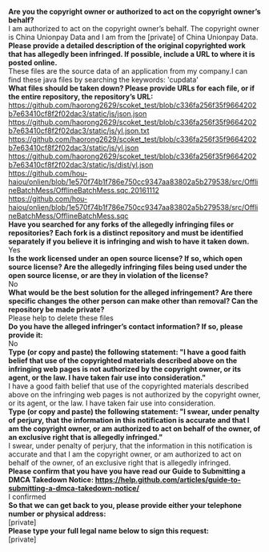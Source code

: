 **Are you the copyright owner or authorized to act on the copyright owner’s behalf?**   
I am authorized to act on the copyright owner’s behalf. The copyright owner is China Unionpay Data and I am from the [private] of China Unionpay Data.   
**Please provide a detailed description of the original copyrighted work that has allegedly been infringed. If possible, include a URL to where it is posted online.**   
These files are the source data of an application from my company.I can find these java files by searching the keywords: 'cupdata'   
**What files should be taken down? Please provide URLs for each file, or if the entire repository, the repository’s URL:**   
https://github.com/haorong2629/scoket_test/blob/c336fa256f35f9664202b7e63410cf8f2f02dac3/static/js/json.json   
https://github.com/haorong2629/scoket_test/blob/c336fa256f35f9664202b7e63410cf8f2f02dac3/static/js/yl.json.txt   
https://github.com/haorong2629/scoket_test/blob/c336fa256f35f9664202b7e63410cf8f2f02dac3/static/js/yl.json   
https://github.com/haorong2629/scoket_test/blob/c336fa256f35f9664202b7e63410cf8f2f02dac3/static/js/dist/yl.json   
https://github.com/hou-haiou/onlien/blob/1e570f74b1f786e750cc9347aa83802a5b279538/src/OfflineBatchMess/OfflineBatchMess.sqc.20161112   
https://github.com/hou-haiou/onlien/blob/1e570f74b1f786e750cc9347aa83802a5b279538/src/OfflineBatchMess/OfflineBatchMess.sqc   
**Have you searched for any forks of the allegedly infringing files or repositories? Each fork is a distinct repository and must be identified separately if you believe it is infringing and wish to have it taken down.**   
Yes   
**Is the work licensed under an open source license? If so, which open source license? Are the allegedly infringing files being used under the open source license, or are they in violation of the license?**   
No   
**What would be the best solution for the alleged infringement? Are there specific changes the other person can make other than removal? Can the repository be made private?**   
Please help to delete these files   
**Do you have the alleged infringer’s contact information? If so, please provide it:**   
No   
**Type (or copy and paste) the following statement: "I have a good faith belief that use of the copyrighted materials described above on the infringing web pages is not authorized by the copyright owner, or its agent, or the law. I have taken fair use into consideration."**   
I have a good faith belief that use of the copyrighted materials described above on the infringing web pages is not authorized by the copyright owner, or its agent, or the law. I have taken fair use into consideration.   
**Type (or copy and paste) the following statement: "I swear, under penalty of perjury, that the information in this notification is accurate and that I am the copyright owner, or am authorized to act on behalf of the owner, of an exclusive right that is allegedly infringed."**   
I swear, under penalty of perjury, that the information in this notification is accurate and that I am the copyright owner, or am authorized to act on behalf of the owner, of an exclusive right that is allegedly infringed.   
**Please confirm that you have you have read our Guide to Submitting a DMCA Takedown Notice: https://help.github.com/articles/guide-to-submitting-a-dmca-takedown-notice/**   
I confirmed   
**So that we can get back to you, please provide either your telephone number or physical address:**   
[private]  
**Please type your full legal name below to sign this request:**   
[private]

